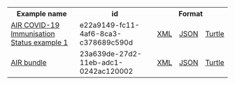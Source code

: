 <table class="list" width="100%">            
   <tr>
     <th>Example name</th>
     <th>id</th>
     <th colspan="3">Format</th>
   </tr>
   <tr>
      <td><a href="Observation-e22a9149-fc11-4af6-8ca3-c378689c590d.html">AIR COVID-19 Immunisation Status example 1</a></td>
      <td>e22a9149-fc11-4af6-8ca3-c378689c590d</td>
      <td><a href="Observation-e22a9149-fc11-4af6-8ca3-c378689c590d.xml.html">XML</a></td>
      <td><a href="Observation-e22a9149-fc11-4af6-8ca3-c378689c590d.json.html">JSON</a></td>
      <td><a href="Observation-e22a9149-fc11-4af6-8ca3-c378689c590d.ttl.html">Turtle</a></td>
   </tr>
      <tr>
      <td><a href="Bundle-23a639de-27d2-11eb-adc1-0242ac120002.html">AIR bundle</a></td>
      <td>23a639de-27d2-11eb-adc1-0242ac120002</td>
      <td><a href="Bundle-23a639de-27d2-11eb-adc1-0242ac120002.xml.html">XML</a></td>
      <td><a href="Bundle-23a639de-27d2-11eb-adc1-0242ac120002.json.html">JSON</a></td>
      <td><a href="Bundle-23a639de-27d2-11eb-adc1-0242ac120002.ttl.html">Turtle</a></td>
   </tr>
</table>